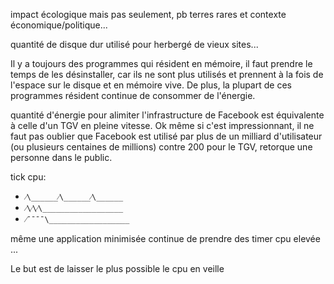 
impact écologique mais pas seulement, pb terres rares et contexte économique/politique...

quantité de disque dur utilisé pour herbergé de vieux sites...

Il y a toujours des programmes qui résident en mémoire, il faut prendre le temps de les désinstaller, car ils ne sont plus utilisés et prennent à la fois de l'espace sur le disque et en mémoire vive. De plus, la plupart de ces programmes résident continue de consommer de l'énergie.

quantité d'énergie pour alimiter l'infrastructure de Facebook est équivalente à celle d'un TGV en pleine vitesse.
Ok même si c'est impressionnant, il ne faut pas oublier que Facebook est utilisé par plus de un milliard d'utilisateur (ou plusieurs centaines de millions) contre 200 pour le TGV, retorque une personne dans le public.





tick cpu:  

* `⁄\______⁄\______⁄\______`
* `⁄\⁄\⁄\__________________`
* `⁄ˉˉˉˉ\__________________`

même une application minimisée continue de prendre des timer cpu elevée
...

Le but est de laisser le plus possible le cpu en veille

